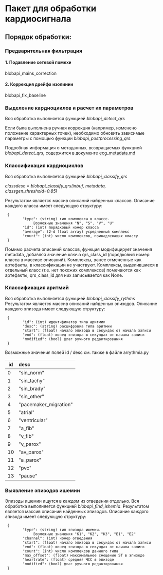 # Пакет для обработки кардиосигнала

## Порядок обработки:

### Предварительная фильтрация
#### 1. Подавление сетевой помехи
blobapi_mains_correction

#### 2. Коррекция дрейфа изолинии
blobapi_fix_baseline

### Выделение кардиоциклов и расчет их параметров
Вся обработка выполняется функцией  *blobapi_detect_qrs*

Если была выполнена ручная коррекция (например, изменено положение
характерных точек), необходимо обновить зависимые параметры с помощью
функции *blobapi_postprocessing_qrs*

Подробная информация о метаданных, возвращаемых функцией *blobapi_detect_qrs*,
содержится в документе [ecg_metadata.md](ecg_metadata.md)

### Классификация кардиоциклов
Вся обработка выполняется функцией  *blobapi_classify_qrs*

*classdesc = blobapi_classify_qrs(inbuf, metadata, classgen_threshold=0.85)*

Результатом является массив описаний найденных классов.
Описание каждого класса имеет следующую структуру:

     {
            "type": (string) тип комлпекса в классе.
                 Возможные значения "N", "S", "V", "U"
            "id": (int) порядковый номер класса
            "average": (2-d float array) усредненный комплекс
            "count": (int) число комплексов, принадлежащих классу
     }

Помимо расчета описаний классов, функция модифицирует значения metadata,
добавляя значение ключа qrs_class_id (порядковый номер класса в массиве описаний).
Комплексы, ранее отмеченные как артефакты, в классификации не участвуют.
Комплексы, выделившиеся в отдельный класс (т.е. нет похожих комплексов)
помечаются как артефакты, qrs_class_id для них записывается как None.


### Классификация аритмий
Вся обработка выполняется функцией  *blobapi_classify_rythms*
Результатом является массив описаний найденных эпизодов.
Описание каждого эпизода имеет следующую структуру:

     {
            "id": (int) идентификатор типа аритмии
            "desc": (string) расшифровка типа аритмии
            "start": (float) начало эпизода в секундах от начала записи
            "end": (float) конец эпизода в секундах от начала записи
            "modified": (bool) флаг ручного редактирования
     }

Возможные значения полей id / desc см. также в файле arrythmia.py


| id | desc |
| ---- |:--------- |
| 0 | "sin_norm" |
| 1 | "sin_tachy" |
| 2 | "sin_brady" |
| 3 | "sin_other" |
| 4 | "pacemaker_migration" |
| 5 | "atrial" |
| 6 | "ventricular" |
| 7 | "a_fib" |
| 8 | "v_fib" |
| 9 | "v_parox" |
| 10 | "av_parox" |
| 11 | "a_parox" |
| 12 | "pvc" |
| 13 | "pause" |


### Выявление эпизодов ишемии
Эпизоды ишемии ищутся в каждом из отведении отдельно.
Вся обработка выполняется функцией  *blobapi_find_ishemia*.
Результатом является массив описаний найденных эпизодов.
Описание каждого эпизода имеет следующую структуру:

     {
            "type": (string) тип эпизода ишемии.
                 Возможные значения "K1", "K2", "K3", "E1", "E2"
            "channel": (int) номер отведения
            "start": (float) начало эпизода в секундах от начала записи
            "end": (float) конец эпизода в секундах от начала записи
            "count": (int) число комплексов данного типа
            "max_offset": (float) максимальное смещение ST в эпизоде
            "heartrate": (float) средняя ЧСС в эпизоде
            "modified": (bool) флаг ручного редактирования
     }

